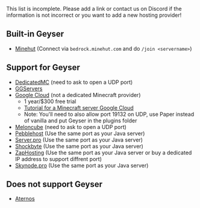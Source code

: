 This list is incomplete. Please add a link or contact us on Discord if the information is not incorrect or you want to add a new hosting provider!

## Built-in Geyser
* [Minehut](https://minehut.com/) (Connect via `bedrock.minehut.com` and do `/join <servername>`)

## Support for Geyser
* [DedicatedMC](https://dedicatedmc.io/) (need to ask to open a UDP port)
* [GGServers](https://ggservers.com/)
* [Google Cloud](https://cloud.google.com/) (not a dedicated Minecraft provider)
  - 1 year/$300 free trial
  - [Tutorial for a Minecraft server Google Cloud](https://cloud.google.com/solutions/gaming/minecraft-server)
  - Note: You'll need to also allow port 19132 on UDP, use Paper instead of vanilla and put Geyser in the plugins folder
* [Meloncube](https://www.meloncube.net/) (need to ask to open a UDP port)
* [Pebblehost](https://pebblehost.com/) (Use the same port as your Java server)
* [Server.pro](https://server.pro) (Use the same port as your Java server)
* [Shockbyte](https://shockbyte.com/) (Use the same port as your Java server)
* [ZapHosting](https://zap-hosting.com/en/) (Use the same port as your Java server or buy a dedicated IP address to support diffrent port)
* [Skynode.pro](https://skynode.pro) (Use the same port as your Java server)

## Does not support Geyser
* [Aternos](https://aternos.org/)